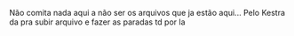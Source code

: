 Não comita nada aqui a não ser os arquivos que ja estão aqui...
Pelo Kestra da pra subir arquivo e fazer as paradas td por la